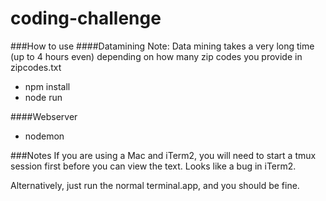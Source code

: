 # coding-challenge

###How to use
####Datamining
Note: Data mining takes a very long time (up to 4 hours even) depending on how many zip codes you provide in zipcodes.txt
- npm install
- node run

####Webserver
- nodemon

###Notes
If you are using a Mac and iTerm2, you will need to start a tmux session first before you can view the text. Looks like a bug in iTerm2.

Alternatively, just run the normal terminal.app, and you should be fine.
